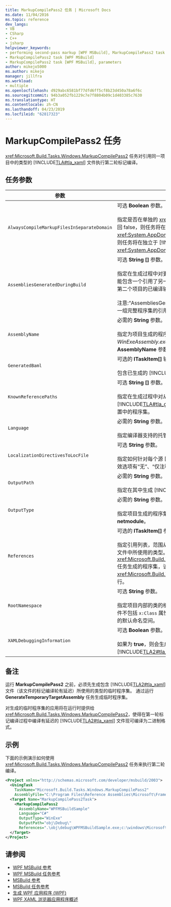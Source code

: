 ```yaml
---
title: MarkupCompilePass2 任务 | Microsoft Docs
ms.date: 11/04/2016
ms.topic: reference
dev_langs:
- VB
- CSharp
- C++
- jsharp
helpviewer_keywords:
- performing second-pass markup [WPF MSBuild], MarkupCompilePass2 task
- MarkupCompilePass2 task [WPF MSBuild]
- MarkupCompilePass2 task [WPF MSBuild], parameters
author: mikejo5000
ms.author: mikejo
manager: jillfra
ms.workload:
- multiple
ms.openlocfilehash: d929abc6581bf77dfd6ff5cf8b23d450a78a6f6c
ms.sourcegitcommit: 94b3a052fb1229c7e7f8804b09c1d403385c7630
ms.translationtype: HT
ms.contentlocale: zh-CN
ms.lasthandoff: 04/23/2019
ms.locfileid: "62817323"
---
```

# <a name="markupcompilepass2-task"></a>MarkupCompilePass2 任务

<xref:Microsoft.Build.Tasks.Windows.MarkupCompilePass2> 任务对引用同一项目中的类型的 [!INCLUDE[TLA#tla_xaml](../msbuild/includes/tlasharptla_xaml_md.md)] 文件执行第二轮标记编译。

## <a name="task-parameters"></a>任务参数

| 参数 | 说明 |
| - | - |
| `AlwaysCompileMarkupFilesInSeparateDomain` | 可选 **Boolean** 参数。<br /><br /> 指定是否在单独的 <xref:System.AppDomain> 下运行该任务。 如果此参数返回 false，则任务将在与 [!INCLUDE[TLA#tla_msbuild](../msbuild/includes/tlasharptla_msbuild_md.md)] 相同的 <xref:System.AppDomain> 中运行，且运行速度更快。 如果该参数返回 true，则任务将在独立于 [!INCLUDE[TLA2#tla_msbuild](../msbuild/includes/tla2sharptla_msbuild_md.md)] 的另一个 <xref:System.AppDomain> 中运行，且运行速度更慢。 |
| `AssembliesGeneratedDuringBuild` | 可选 **String []** 参数。<br /><br /> 指定在生成过程中对更改的程序集的引用。 例如，Visual Studio 解决方案可能包含一个引用了另一个项目的已编译输出的项目。 在这种情况下，可以将第二个项目的已编译输出添加到 **AssembliesGeneratedDuringBuild**。<br /><br /> 注意:“AssembliesGeneratedDuringBuild”必须包含对生成解决方案所生成的一组完整程序集的引用。 |
| `AssemblyName` | 必需的 **String** 参数。<br /><br /> 指定为项目生成的程序集的简称。 例如，如果项目生成一个名为 *WinExeAssembly.exe* 的 [!INCLUDE[TLA#tla_win](../msbuild/includes/tlasharptla_win_md.md)] 可执行文件，则 **AssemblyName** 参数的值为 **WinExeAssembly**。 |
| `GeneratedBaml` | 可选的 **ITaskItem[]** 输出参数。<br /><br /> 包含已生成的 [!INCLUDE[TLA2#tla_xaml](../msbuild/includes/tla2sharptla_xaml_md.md)] 二进制格式文件的列表。 |
| `KnownReferencePaths` | 可选 **String []** 参数。<br /><br /> 指定在生成过程中对从未更改的程序集的引用。 包括位于 [!INCLUDE[TLA#tla_gac](../msbuild/includes/tlasharptla_gac_md.md)]、[!INCLUDE[TLA#tla_netframewk](../misc/includes/tlasharptla_netframewk_md.md)] 安装目录等位置中的程序集。 |
| `Language` | 必需的 **String** 参数。<br /><br /> 指定编译器支持的托管语言。 有效的选项有 **C#**、**VB**、**JScript** 和 **C++**。 |
| `LocalizationDirectivesToLocFile` | 可选 **String** 参数。<br /><br /> 指定如何针对每个源 [!INCLUDE[TLA2#tla_xaml](../msbuild/includes/tla2sharptla_xaml_md.md)] 文件生成本地化信息。 有效选项有“无”、“仅注释”和“全部”。 |
| `OutputPath` | 必需的 **String** 参数。<br /><br /> 指定在其中生成 [!INCLUDE[TLA2#tla_xaml](../msbuild/includes/tla2sharptla_xaml_md.md)] 二进制格式文件的目录。 |
| `OutputType` | 必需的 **String** 参数。<br /><br /> 指定项目生成的程序集的类型。 有效选项有 **winexe**、**exe**、**library** 和 **netmodule**。 |
| `References` | 可选的 **ITaskItem[]** 参数。<br /><br /> 指定引用列表，范围从文件到程序集，它们包含 [!INCLUDE[TLA2#tla_xaml](../msbuild/includes/tla2sharptla_xaml_md.md)] 文件中所使用的类型。 一个引用针对的是 <xref:Microsoft.Build.Tasks.Windows.GenerateTemporaryTargetAssembly> 任务生成的程序集，该任务必须在 <xref:Microsoft.Build.Tasks.Windows.MarkupCompilePass2> 任务之前运行。 |
| `RootNamespace` | 可选 **String** 参数。<br /><br /> 指定项目内部的类的根命名空间。 当对应的 [!INCLUDE[TLA2#tla_xaml](../msbuild/includes/tla2sharptla_xaml_md.md)] 文件不包括 `x:Class` 属性时，**RootNamespace** 也将用作生成的托管代码文件的默认命名空间。 |
| `XAMLDebuggingInformation` | 可选 **Boolean** 参数。<br /><br /> 如果为 **true**，则会生成诊断信息并将其包括在编译的 [!INCLUDE[TLA2#tla_xaml](../msbuild/includes/tla2sharptla_xaml_md.md)] 中，以辅助调试。 |

## <a name="remarks"></a>备注

运行 **MarkupCompilePass2** 之前，必须先生成包含 [!INCLUDE[TLA2#tla_xaml](../msbuild/includes/tla2sharptla_xaml_md.md)] 文件（该文件的标记编译轮有延迟）所使用的类型的临时程序集。 通过运行 **GenerateTemporaryTargetAssembly** 任务生成临时程序集。

对生成的临时程序集的应用将在运行时提供给 <xref:Microsoft.Build.Tasks.Windows.MarkupCompilePass2>，使得在第一轮标记编译过程中编译有延迟的 [!INCLUDE[TLA2#tla_xaml](../msbuild/includes/tla2sharptla_xaml_md.md)] 文件现可编译为二进制格式。

## <a name="example"></a>示例

下面的示例演示如何使用 <xref:Microsoft.Build.Tasks.Windows.MarkupCompilePass2> 任务来执行第二轮编译。

```xml
<Project xmlns="http://schemas.microsoft.com/developer/msbuild/2003">
  <UsingTask
    TaskName="Microsoft.Build.Tasks.Windows.MarkupCompilePass2"
    AssemblyFile="C:\Program Files\Reference Assemblies\Microsoft\Framework\v3.0\PresentationBuildTasks.dll" />
  <Target Name="MarkupCompilePass2Task">
    <MarkupCompilePass2
      AssemblyName="WPFMSBuildSample"
      Language="C#"
      OutputType="WinExe"
      OutputPath="obj\Debug\"
      References=".\obj\debug\WPFMSBuildSample.exe;c:\windows\Microsoft.net\Framework\v2.0.50727\System.dll;C:\Program Files\Reference Assemblies\Microsoft\WinFx\v3.0\PresentationCore.dll;C:\Program Files\Reference Assemblies\Microsoft\WinFx\v3.0\PresentationFramework.dll;C:\Program Files\Reference Assemblies\Microsoft\WinFx\v3.0\WindowsBase.dll" />
  </Target>
</Project>
```

## <a name="see-also"></a>请参阅

- [WPF MSBuild 参考](../msbuild/wpf-msbuild-reference.md)
- [WPF MSBuild 任务参考](../msbuild/wpf-msbuild-task-reference.md)
- [MSBuild 参考](../msbuild/msbuild-reference.md)
- [MSBuild 任务参考](../msbuild/msbuild-task-reference.md)
- [生成 WPF 应用程序 (WPF)](/dotnet/framework/wpf/app-development/building-a-wpf-application-wpf)
- [WPF XAML 浏览器应用程序概述](/dotnet/framework/wpf/app-development/wpf-xaml-browser-applications-overview)